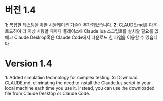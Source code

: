 # 버전 1.4
**1**: 복잡한 테스팅을 위한 시뮬레이션 기술이 추가되었습니다.
**2**: CLAUDE.md를 다운로드하여 더 이상 사용할 때마다 플레이스에 Claude.lua 스크립트를 설치할 필요를 없애고 Claude Desktop혹은 Claude Code에서 다운로드 한 파일을 이용할 수 있습니다.

# Version 1.4
**1**: Added simulation technology for complex testing.
**2**: Download CLAUDE.md, eliminating the need to install the Claude.lua script in your local machine each time you use it. Instead, you can use the downloaded file from Claude Desktop or Claude Code.
